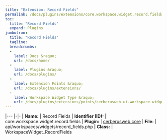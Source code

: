 ```yaml
---
title: "Extension: Record Fields"
permalink: /docs/plugins/extensions/core.workspace.widget.record.fields/
toc:
  title: "Record Fields"
  expand: Plugins
jumbotron:
  title: "Record Fields"
  tagline: 
  breadcrumbs:
  -
    label: Docs &raquo;
    url: /docs/home/
  -
    label: Plugins &raquo;
    url: /docs/plugins/
  -
    label: Extension Points &raquo;
    url: /docs/plugins/extensions/
  -
    label: Workspace Widget Type &raquo;
    url: /docs/plugins/extensions/points/cerberusweb.ui.workspace.widget
---
```


|---
|-|-
| **Name:** | Record Fields
| **Identifier (ID):** | core.workspace.widget.record.fields
| **Plugin:** | [cerberusweb.core](/docs/plugins/cerberusweb.core/)
| **File:** | api/workspaces/widgets/record_fields.php
| **Class:** | WorkspaceWidget_RecordFields


